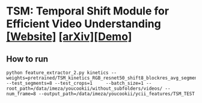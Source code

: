 # TSM: Temporal Shift Module for Efficient Video Understanding [[Website]](https://hanlab.mit.edu/projects/tsm/) [[arXiv]](https://arxiv.org/abs/1811.08383)[[Demo]](https://www.youtube.com/watch?v=0T6u7S_gq-4)

## How to run

```shell
python feature_extractor_2.py kinetics --weights=pretrained/TSM_kinetics_RGB_resnet50_shift8_blockres_avg_segment8_e50.pth --test_segments=8 --test_crops=1     --batch_size=1 --root_path=/data/imeza/youcookii/without_subfolders/videos/ --num_frame=8 --output_path=/data/imeza/youcookii/ycii_features/TSM_TEST
```

